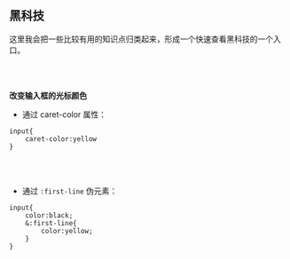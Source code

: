 ## 黑科技

这里我会把一些比较有用的知识点归类起来，形成一个快速查看黑科技的一个入口。

<br>
<br>

**改变输入框的光标颜色**


* 通过 caret-color 属性：

```copy
input{
    caret-color:yellow
}
```

<br>
<br>

* 通过 `:first-line` 伪元素：

```copy
input{
    color:black;
    &:first-line{
        color:yellow;
    }
}
```

```


